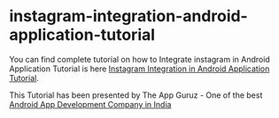 # instagram-integration-android-application-tutorial

You can find complete tutorial on how to Integrate instagram in Android Application Tutorial is here [Instagram Integration in Android Application Tutorial](http://www.theappguruz.com/blog/instagram-integration-android-application-tutorial).

This Tutorial has been presented by The App Guruz - One of the best [Android App Development Company in India](http://www.theappguruz.com/android-app-development/)
